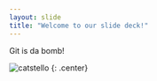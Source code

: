 ```yaml
---
layout: slide
title: "Welcome to our slide deck!"
---
```


Git is da bomb!

![catstello](https://octodex.github.com/images/catstello.png)
{: .center}
